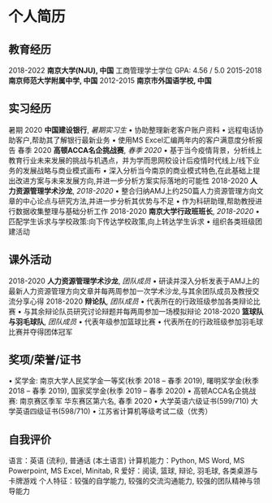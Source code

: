 # 个人简历


## 教育经历

2018-2022        **南京大学(NJU), 中国**
                           工商管理学士学位
                           GPA: 4.56 / 5.0
2015-2018        **南京师范大学附属中学, 中国**
2012-2015        **南京市外国语学校, 中国**

## 实习经历
暑期 2020          **中国建设银行**, *暑期实习生*
                          •  协助整理新老客户账户资料
                          •  远程电话协助客户,帮助其了解银行最新业务
                          •  使用MS Excel汇编两年内的客户满意度分析报告
春季 2020          **高顿ACCA名企挑战赛**, *春季 2020*
                          •  基于当今疫情背景，分析线上教育行业未来发展的挑战与机遇点，并为学而思网校设计后疫情时代线上/线下业务的发展战略与商业模式画布
                          •  深入分析当今南京的商业模式特色,在此基础上提出改进方案与未来发展方向,并进一步分析方案实际落地的可能性
2018-2020         **人力资源管理学术沙龙**, *2018-2020*
                          •  整合归纳AMJ上约250篇人力资源管理方向文章的中心论点与研究方法,并进一步分析其优势与不足
                          •  作为科研助理,帮助教授进行数据收集整理与基础分析工作
2018-2020         **南京大学行政班班长**, *2018-2020*
                          •  匹配学生诉求与学校政策:向下传达学校政策,向上转达学生诉求
                          •  组织各类班级团建活动

## 课外活动
2018-2020         **人力资源管理学术沙龙**, *团队成员*
                          •  研读并深入分析发表于AMJ上的最新人力资源管理方向文章并每两周参加一次学术沙龙,与其余团队成员及教授交流分享心得
2018-2020         **辩论队**, *团队成员*
                          •  代表所在的行政班级参加各类辩论比赛
                          •  与其余辩论队员研究讨论辩题并每两周参加一场模拟辩论
2018-2020         **篮球队与羽毛球队**, *团队成员*
                          •  代表年级参加篮球比赛
                          •  代表所在的行政班级参加羽毛球比赛并夺得团体冠军

## 奖项/荣誉/证书
•  奖学金: 南京大学人民奖学金一等奖(秋季 2018 – 春季 2019), 曙明奖学金(秋季 2018 – 春季 2019), 国家奖学金(秋季 2019 – 春季 2020)
•  高顿ACCA名企挑战赛: 南京赛区季军 华东赛区第六名, 春季 2020
•  大学英语六级证书(599/710) 大学英语四级证书(598/710)
•  江苏省计算机等级考试二级（优秀）

## 自我评价
语言：英语 (流利), 普通话 (本土语言)
计算机能力：Python, MS Word, MS Powerpoint, MS Excel, Minitab, R
爱好：阅读, 篮球, 辩论, 羽毛球, 各类桌游与卡牌游戏
个人特征：较强的自学能力, 较强的交流沟通能力, 较强的团队精神与领导能力


